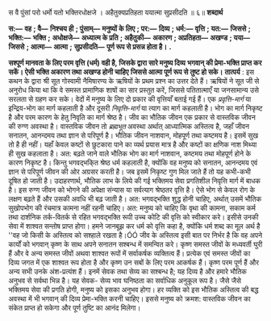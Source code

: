  

स वै पुंसां परो धर्मो यतो भक्तिरधोक्षजे । अहैतुक्यप्रतिहता ययात्मा सुप्रसीदति ॥ ६॥ **शब्दार्थ** 

**स:—** **वह** **; वै—** **निश्चय ही** **; पुंसाम्—** **मनुष्यों के लिए** **; पर:—** **दिव्य** **; धर्म:—** **वृत्ति** **; यत:—** **जिससे** **; भक्ति:—** **भक्ति** **;** **अधोक्षजे—** **अध्यात्म के प्रति** **; अहैतुकी—** **अकारण** **; अप्रतिहता—** **अखण्ड** **; यया—** **जिससे** **; आत्मा—** **आत्मा** **;** **सुप्रसीदति—** **पूर्ण रूप से प्रसन्न होता है।** **.** 

**सश्पूर्ण मानवता के लिए परम वृत्ति (धर्म) वही है, जिसके द्वारा सारे मनुष्य दिव्य** **भगवान् की प्रेमा-भक्ति प्राप्त कर सकें। ऐसी भक्ति अकारण तथा अखण्ड होनी चाहिए** **जिससे आत्मा पूर्ण रूप से तुष्ट हो सके।** **तात्पर्य** : इस कथन के द्वारा श्री सूत गोस्वामी नैमिषारण्य के ऋषियों के प्रथम प्रश्न का उत्तर देते हैं। ऋषियों ने सूत जी से अनुरोध किया था कि वे समस्त प्रामाणिक शाषों का सार प्रस्तुत करें, जिससे पतितात्माएँ या जनसामान्य उसे सरलता से ग्रहण कर सके। वेदों में मनुष्य के लिए दो प्रकार की वृत्तियाँ बताई गई हैं। एक *प्रवृत्ति-मार्ग* या इन्द्रिय-भोग का मार्ग कहलाती है और दूसरी *निवृत्ति-मार्ग* या त्याग का मार्ग कहलाती है। भोग का मार्ग निकृष्ट है और परम कारण के हेतु निवृति का मार्ग श्रेष्ठ है। जीव का भौतिक जीवन एक प्रकार से वास्तविक जीवन की रुग्ण अवस्था है। वास्तविक जीवन तो *ब्रह्मभूत* अवस्था अर्थात् आध्यात्मिक अस्तित्व है, जहाँ जीवन सनातन, आनन्दमय तथा ज्ञान से परिपूर्ण है। भौतिक जीवन नाशवान, मोहपूर्ण तथा कष्टमय है। इसमें सुख तो है ही नहीं। यहाँ केवल कष्टों से छुटकारा पाने का व्यर्थ प्रयास मात्र है और कष्टों का क्षणिक नाश मिथ्या ही सुख कहलाता है। अत: बढ़ते जाने वाले भौतिक भोग का मार्ग नाशवान, कष्टमय तथा मोहपूर्ण होने के कारण निकृष्ट है। किन्तु भगवद्भकि्त श्रेष्ठ धर्म कहलाती है, क्योंकि वह मनुष्य को सनातन, आनन्दमय एवं ज्ञान से परिपूर्ण जीवन की ओर अग्रसर करती है। जब इसमें निकृष्ट गुण मिल जाते हैं तो यह कभी-कभी दूषित हो जाती है। उदाहरणार्थ, भौतिक लाभ के लिये की गई भक्तिमय सेवा प्रगतिशील निवृत्ति मार्ग में बाधक है। इस रुग्ण जीवन को भोगने की अपेक्षा संन्यास या सर्वत्याग श्रेष्ठतर वृत्ति है। ऐसे भोग से केवल रोग के लक्षण बढ़ते हैं और उसकी अवधि भी बढ़ जाती है। अत: भगवद्भक्ति शुद्ध होनी चाहिए, अर्थात् उसमें भौतिक सुखोपभोग की रंचमात्र कामना नहीं रहनी चाहिए। अत: मनुष्य को चाहिए कि वृथा की कामना, सकाम कर्म तथा दार्शनिक तर्क-वितर्क से रहित भगवद्भक्ति रूपी उच्च कोटि की वृत्ति को स्वीकार करे। इसीसे उनकी सेवा में शाश्वत सन्तोष प्राप्त होगा। हमने जानबूझ कर धर्म को वृत्ति कहा है, क्योंकि धर्म शब्द का मूल अर्थ है ''वह जो किसी के अस्तित्व को सश्हाले रखता है।ÓÓ जीव के अस्तित्व इसी बात पर निर्भर है कि वह अपने कार्यों को भगवान् कृष्ण के साथ अपने सनातन सश्बन्ध में समन्वित करे। कृष्ण समस्त जीवों के मध्यवर्ती घुरी हैं और वे अन्य समस्त जीवों अथवा शाश्वत रूपों में सर्वाकर्षक व्यक्तित्व हैं। प्रत्येक एवं समस्त जीवों का दिव्य जगत में एक शाश्वत रूप होता है और कृष्ण उन सबों के लिए परम आकर्षक हैं। कृष्ण परम पूर्ण हैं और अन्य सभी उनके अंश-प्रत्यंश हैं। इनमें सेवक तथा सेव्य का सश्बन्ध है; यह दिव्य है और हमारे भौतिक अनुभव से सर्वथा भिन्न है। यह सेवक- सेव्य भाव घनिष्ठता का सर्वाधिक अनुकूल रूप है। जैसे जैसे भक्तिमय सेवा की प्रगति होगी, मनुष्य को इसका अनुभव होगा। हर व्यक्ति को इस भौतिक अस्तित्व की बद्ध अवस्था में भी भगवान् की दिव्य प्रेमा-भक्ति करनी चाहिए। इससे मनुष्य को क्रमश: वास्तविक जीवन का संकेत प्राप्त हो सकेगा और पूर्ण तुष्टि का आनंद मिलेगा। 